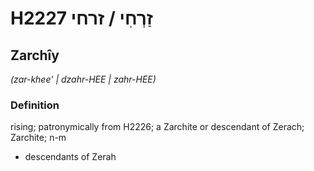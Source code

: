 # H2227 זַרְחִי / זרחי

## Zarchîy

_(zar-khee' | dzahr-HEE | zahr-HEE)_

### Definition

rising; patronymically from H2226; a Zarchite or descendant of Zerach; Zarchite; n-m

- descendants of Zerah
